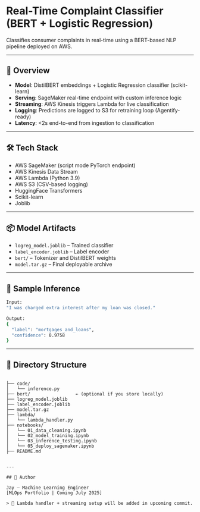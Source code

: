 # Real-Time Complaint Classifier (BERT + Logistic Regression)

Classifies consumer complaints in real-time using a BERT-based NLP pipeline deployed on AWS.

---

## 🚀 Overview

- **Model**: DistilBERT embeddings + Logistic Regression classifier (scikit-learn)
- **Serving**: SageMaker real-time endpoint with custom inference logic
- **Streaming**: AWS Kinesis triggers Lambda for live classification
- **Logging**: Predictions are logged to S3 for retraining loop (Agentify-ready)
- **Latency**: <2s end-to-end from ingestion to classification

---

## 🛠️ Tech Stack

- AWS SageMaker (script mode PyTorch endpoint)
- AWS Kinesis Data Stream
- AWS Lambda (Python 3.9)
- AWS S3 (CSV-based logging)
- HuggingFace Transformers
- Scikit-learn
- Joblib

---

## 📦 Model Artifacts

- `logreg_model.joblib` – Trained classifier
- `label_encoder.joblib` – Label encoder
- `bert/` – Tokenizer and DistilBERT weights
- `model.tar.gz` – Final deployable archive

---

## 🧪 Sample Inference

```bash
Input:
"I was charged extra interest after my loan was closed."

Output:
{
  "label": "mortgages_and_loans",
  "confidence": 0.9758
}
```

---

## 📁 Directory Structure

```

├── code/
│   └── inference.py
├── bert/                 ← (optional if you store locally)
├── logreg_model.joblib
├── label_encoder.joblib
├── model.tar.gz
├── lambda/
│   └── lambda_handler.py
├── notebooks/
│   └── 01_data_cleaning.ipynb
│   └── 02_model_training.ipynb
│   └── 03_inference_testing.ipynb
│   └── 05_deploy_sagemaker.ipynb
├── README.md


---

## 👤 Author

Jay – Machine Learning Engineer  
[MLOps Portfolio | Coming July 2025]

> 📌 Lambda handler + streaming setup will be added in upcoming commit.

